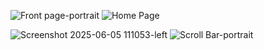 


![Front page-portrait](https://github.com/user-attachments/assets/619027b1-4cab-4011-aa72-0ab863f7d8c5)
![Home Page](https://github.com/user-attachments/assets/907ef6b8-2953-49ff-9a1d-884928799fd5)


![Screenshot 2025-06-05 111053-left](https://github.com/user-attachments/assets/466b60b1-87f3-4fbb-93c5-1e0ca9ed29d5)
![Scroll Bar-portrait](https://github.com/user-attachments/assets/b1fef474-42f9-4bfe-9e13-7ee594094463)

